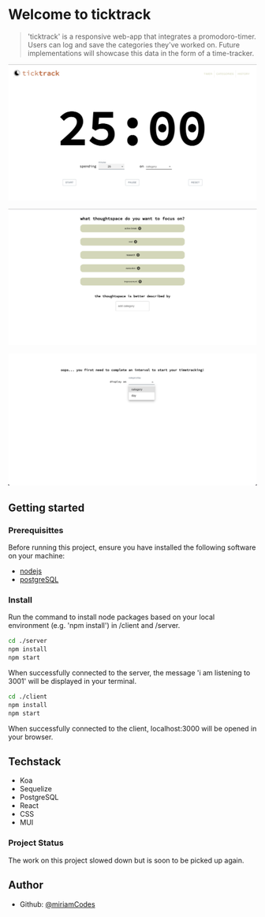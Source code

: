 # Welcome to ticktrack

> 'ticktrack' is a responsive web-app that integrates a promodoro-timer. Users can log and save the categories they've worked on. Future implementations will showcase this data in the form of a time-tracker.

![ticktrack Screenshot](screenshots/ticktrack_screenshot_timer.png)

![ticktrack Screenshot](screenshots/ticktrack_screenshot_categories.png)

![ticktrack Screenshot](screenshots/ticktrack_screenshot_statistics_soon.png)
## Getting started

###  Prerequisittes

Before running this project, ensure you have installed the following software on your machine: 

- [nodejs](https://nodejs.org/en)
- [postgreSQL](https://www.postgresql.org)
### Install

Run the command to install node packages based on your local environment (e.g. 'npm install') in /client and /server.

```sh
cd ./server
npm install
npm start
```

When successfully connected to the server, the message 'i am listening to 3001' will be displayed in your terminal.

```sh
cd ./client
npm install
npm start
```

When successfully connected to the client, localhost:3000 will be opened in your browser.
## Techstack

- Koa
- Sequelize
- PostgreSQL
- React
- CSS
- MUI

### Project Status

The work on this project slowed down but is soon to be picked up again.

## Author

* Github: [@miriamCodes](https://github.com/miriamCodes)

